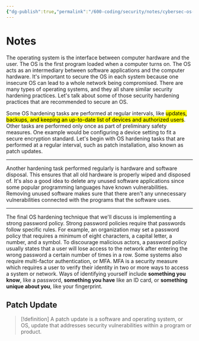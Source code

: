 ```yaml
---
{"dg-publish":true,"permalink":"/600-coding/security/notes/cybersec-os-hardening/","tags":["CyberSecurity"]}
---
```


# Notes
The operating system is the interface between computer hardware and the user. The OS is the first program loaded when a computer turns on. The OS acts as an intermediary between software applications and the computer hardware. It's important to secure the OS in each system because one insecure OS can lead to a whole network being compromised. There are many types of operating systems, and they all share similar security hardening practices. Let's talk about some of those security hardening practices that are recommended to secure an OS.

Some OS hardening tasks are performed at regular intervals, like <mark class="hltr-yellow">updates, backups, and keeping an up-to-date list of devices and authorized users</mark>. Other tasks are performed only once as part of preliminary safety measures. One example would be configuring a device setting to fit a secure encryption standard. Let's begin with OS hardening tasks that are performed at a regular interval, such as patch installation, also known as patch updates.

--- 

Another hardening task performed regularly is hardware and software disposal. This ensures that all old hardware is properly wiped and disposed of. It's also a good idea to delete any unused software applications since some popular programming languages have known vulnerabilities. Removing unused software makes sure that there aren't any unnecessary vulnerabilities connected with the programs that the software uses.

---
The final OS hardening technique that we'll discuss is implementing a strong password policy. Strong password policies require that passwords follow specific rules. For example, an organization may set a password policy that requires a minimum of eight characters, a capital letter, a number, and a symbol. To discourage malicious actors, a password policy usually states that a user will lose access to the network after entering the wrong password a certain number of times in a row. Some systems also require multi-factor authentication, or MFA. MFA is a security measure which requires a user to verify their identity in two or more ways to access a system or network. Ways of identifying yourself include **something you know**, like a password, **something you have** like an ID card, or **something unique about you**, like your fingerprint.
## Patch Update
> [!definition] 
> A patch update is a software and operating system, or OS, update that addresses security vulnerabilities within a program or product.




